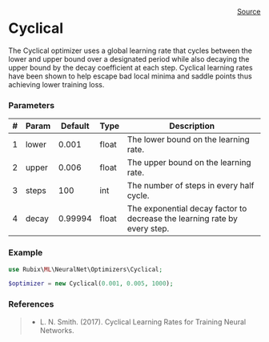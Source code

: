 <p><span style="float:right;"><a href="https://github.com/RubixML/RubixML/blob/master/src/NeuralNet/Optimizers/Cyclical.php">Source</a></span></p>

# Cyclical
The Cyclical optimizer uses a global learning rate that cycles between the lower and upper bound over a designated period while also decaying the upper bound by the decay coefficient at each step. Cyclical learning rates have been shown to help escape bad local minima and saddle points thus achieving lower training loss.

### Parameters
| # | Param | Default | Type | Description |
|---|---|---|---|---|
| 1 | lower | 0.001 | float | The lower bound on the learning rate. |
| 2 | upper | 0.006 | float | The upper bound on the learning rate. |
| 3 | steps | 100 | int | The number of steps in every half cycle. |
| 4 | decay | 0.99994 | float | The exponential decay factor to decrease the learning rate by every step. |

### Example
```php
use Rubix\ML\NeuralNet\Optimizers\Cyclical;

$optimizer = new Cyclical(0.001, 0.005, 1000);
```

### References
>- L. N. Smith. (2017). Cyclical Learning Rates for Training Neural Networks.